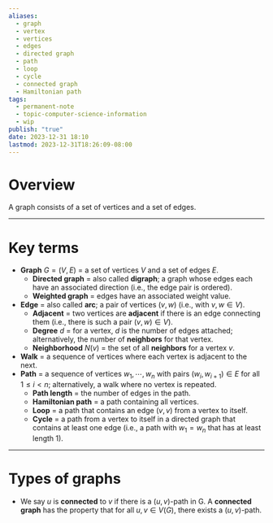```yaml
---
aliases:
  - graph
  - vertex
  - vertices
  - edges
  - directed graph
  - path
  - loop
  - cycle
  - connected graph
  - Hamiltonian path
tags:
  - permanent-note
  - topic-computer-science-information
  - wip
publish: "true"
date: 2023-12-31 18:10
lastmod: 2023-12-31T18:26:09-08:00
---
```

# Overview

A graph consists of a set of vertices and a set of edges.

---
# Key terms

- **Graph** $G = (V, E)$ = a set of vertices $V$ and a set of edges $E$.
	- **Directed graph** = also called **digraph**; a graph whose edges each have an associated direction (i.e., the edge pair is ordered).
	- **Weighted graph** = edges have an associated weight value.
- **Edge** = also called **arc**; a pair of vertices $(v,w)$ (i.e., with $v,w \in V$).
	- **Adjacent** = two vertices are **adjacent** if there is an edge connecting them (i.e., there is such a pair $(v,w) \in V$).
	- **Degree** $d$ = for a vertex, $d$ is the number of edges attached; alternatively, the number of **neighbors** for that vertex.
	- **Neighborhood** $N(v)$ = the set of all **neighbors** for a vertex $v$.
- **Walk** = a sequence of vertices where each vertex is adjacent to the next.
- **Path** = a sequence of vertices $w_1, \cdots, w_n$ with pairs $(w_i, w_{i+1}) \in E$ for all $1 \leq i < n$; alternatively, a walk where no vertex is repeated.
	- **Path length** = the number of edges in the path.
	- **Hamiltonian path** = a path containing all vertices.
	- **Loop** = a path that contains an edge $(v,v)$ from a vertex to itself.
	- **Cycle** = a path from a vertex to itself in a directed graph that contains at least one edge (i.e., a path with $w_1 = w_n$ that has at least length 1).

---
# Types of graphs

- We say $u$ is **connected** to $v$ if there is a $(u,v)$-path in G. A **connected graph** has the property that for all $u, v \in V(G)$, there exists a $(u,v)$-path.